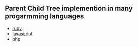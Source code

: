 ## Parent Child Tree implemention in many progarmming languages

* [ruby](https://github.com/zackexplosion/parent-child-tree/tree/master/ruby)
* [javascript](https://github.com/zackexplosion/parent-child-tree/tree/master/javascript)
* php

